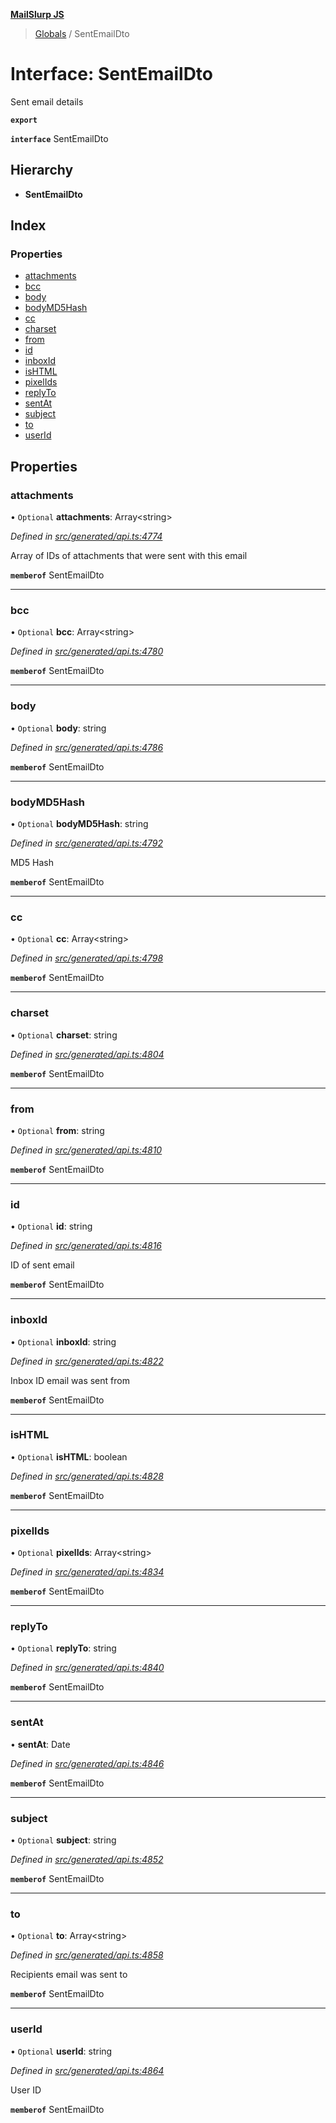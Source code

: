 **[MailSlurp JS](../README.md)**

> [Globals](../README.md) / SentEmailDto

# Interface: SentEmailDto

Sent email details

**`export`** 

**`interface`** SentEmailDto

## Hierarchy

* **SentEmailDto**

## Index

### Properties

* [attachments](sentemaildto.md#attachments)
* [bcc](sentemaildto.md#bcc)
* [body](sentemaildto.md#body)
* [bodyMD5Hash](sentemaildto.md#bodymd5hash)
* [cc](sentemaildto.md#cc)
* [charset](sentemaildto.md#charset)
* [from](sentemaildto.md#from)
* [id](sentemaildto.md#id)
* [inboxId](sentemaildto.md#inboxid)
* [isHTML](sentemaildto.md#ishtml)
* [pixelIds](sentemaildto.md#pixelids)
* [replyTo](sentemaildto.md#replyto)
* [sentAt](sentemaildto.md#sentat)
* [subject](sentemaildto.md#subject)
* [to](sentemaildto.md#to)
* [userId](sentemaildto.md#userid)

## Properties

### attachments

• `Optional` **attachments**: Array\<string>

*Defined in [src/generated/api.ts:4774](https://github.com/mailslurp/mailslurp-client/blob/eace919/src/generated/api.ts#L4774)*

Array of IDs of attachments that were sent with this email

**`memberof`** SentEmailDto

___

### bcc

• `Optional` **bcc**: Array\<string>

*Defined in [src/generated/api.ts:4780](https://github.com/mailslurp/mailslurp-client/blob/eace919/src/generated/api.ts#L4780)*

**`memberof`** SentEmailDto

___

### body

• `Optional` **body**: string

*Defined in [src/generated/api.ts:4786](https://github.com/mailslurp/mailslurp-client/blob/eace919/src/generated/api.ts#L4786)*

**`memberof`** SentEmailDto

___

### bodyMD5Hash

• `Optional` **bodyMD5Hash**: string

*Defined in [src/generated/api.ts:4792](https://github.com/mailslurp/mailslurp-client/blob/eace919/src/generated/api.ts#L4792)*

MD5 Hash

**`memberof`** SentEmailDto

___

### cc

• `Optional` **cc**: Array\<string>

*Defined in [src/generated/api.ts:4798](https://github.com/mailslurp/mailslurp-client/blob/eace919/src/generated/api.ts#L4798)*

**`memberof`** SentEmailDto

___

### charset

• `Optional` **charset**: string

*Defined in [src/generated/api.ts:4804](https://github.com/mailslurp/mailslurp-client/blob/eace919/src/generated/api.ts#L4804)*

**`memberof`** SentEmailDto

___

### from

• `Optional` **from**: string

*Defined in [src/generated/api.ts:4810](https://github.com/mailslurp/mailslurp-client/blob/eace919/src/generated/api.ts#L4810)*

**`memberof`** SentEmailDto

___

### id

• `Optional` **id**: string

*Defined in [src/generated/api.ts:4816](https://github.com/mailslurp/mailslurp-client/blob/eace919/src/generated/api.ts#L4816)*

ID of sent email

**`memberof`** SentEmailDto

___

### inboxId

• `Optional` **inboxId**: string

*Defined in [src/generated/api.ts:4822](https://github.com/mailslurp/mailslurp-client/blob/eace919/src/generated/api.ts#L4822)*

Inbox ID email was sent from

**`memberof`** SentEmailDto

___

### isHTML

• `Optional` **isHTML**: boolean

*Defined in [src/generated/api.ts:4828](https://github.com/mailslurp/mailslurp-client/blob/eace919/src/generated/api.ts#L4828)*

**`memberof`** SentEmailDto

___

### pixelIds

• `Optional` **pixelIds**: Array\<string>

*Defined in [src/generated/api.ts:4834](https://github.com/mailslurp/mailslurp-client/blob/eace919/src/generated/api.ts#L4834)*

**`memberof`** SentEmailDto

___

### replyTo

• `Optional` **replyTo**: string

*Defined in [src/generated/api.ts:4840](https://github.com/mailslurp/mailslurp-client/blob/eace919/src/generated/api.ts#L4840)*

**`memberof`** SentEmailDto

___

### sentAt

•  **sentAt**: Date

*Defined in [src/generated/api.ts:4846](https://github.com/mailslurp/mailslurp-client/blob/eace919/src/generated/api.ts#L4846)*

**`memberof`** SentEmailDto

___

### subject

• `Optional` **subject**: string

*Defined in [src/generated/api.ts:4852](https://github.com/mailslurp/mailslurp-client/blob/eace919/src/generated/api.ts#L4852)*

**`memberof`** SentEmailDto

___

### to

• `Optional` **to**: Array\<string>

*Defined in [src/generated/api.ts:4858](https://github.com/mailslurp/mailslurp-client/blob/eace919/src/generated/api.ts#L4858)*

Recipients email was sent to

**`memberof`** SentEmailDto

___

### userId

• `Optional` **userId**: string

*Defined in [src/generated/api.ts:4864](https://github.com/mailslurp/mailslurp-client/blob/eace919/src/generated/api.ts#L4864)*

User ID

**`memberof`** SentEmailDto
